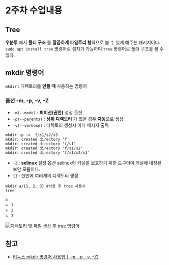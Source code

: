 # 2주차 수업내용

## Tree
**우분투** 에서 **폴더 구조** 를 **깔끔하게 파일트리 형식**으로 볼 수 있게 해주는 패키지이다.<br>
``sudo apt install tree`` 명령어로 설치가 가능하며 ``tree`` 명령어로 폴더 구조를 볼 수 있다.

## mkdir 명령어
``mkdir`` : 디렉토리를 **만들 때** 사용하는 명령어
### 옵션 -m, -p, -v, -Z 
- ``-m(--mode)`` : **퍼미션(권한)** 설정 옵션
- ``-p(--parents)`` : **상위 디렉토리** 가 없을 경우 **자동**으로 생성<br>
- ``-v(--verbose)`` : 디렉토리 생성시 마다 메시지 출력

```
mkdir -p -v  f/s1/s2/s3
mkdir: created directory 'f'
mkdir: created directory 'f/s1'
mkdir: created directory 'f/s1/s2'
mkdir: created directory 'f/s1/s2/s3'
```
- ``-Z`` : **selinux** 설정 옵션
    selinux란 커널을 보호하기 위한 도구이며 커널에 내장된 보안 모듈이다.
- ``{}`` : 한번에 여러개의 디렉토리 생성
```
mkdir a/{1, 2, 3} #사용 후 tree 사용시
tree

a
ㄴ 1
ㄴ 2
ㄴ 3
```

![디렉토리 및 파일 생성 후 tree 명령어](https://github.com/user-attachments/assets/f355e5ce-f80e-4798-8798-ccdb7cebd286)

## 참고
- [리눅스 mkdir 명령어 사용법 ( -m, -p, -v, -Z)](https://leevisual.tistory.com/66)